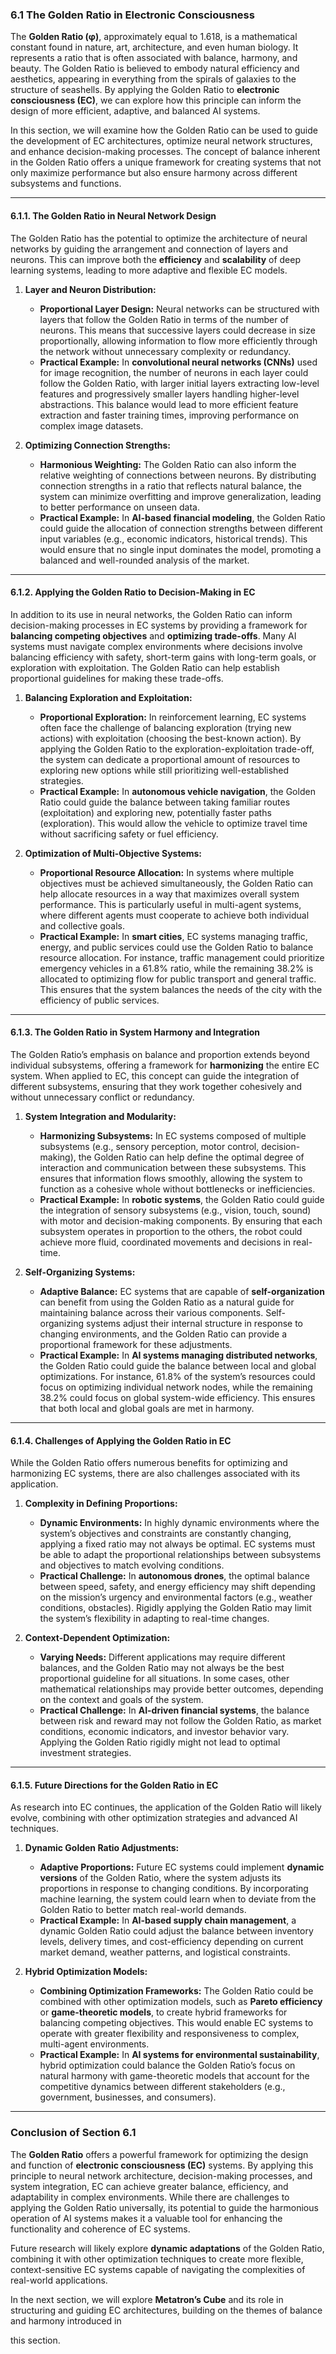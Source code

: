 ### 6.1 The Golden Ratio in Electronic Consciousness

The **Golden Ratio (φ)**, approximately equal to 1.618, is a mathematical constant found in nature, art, architecture, and even human biology. It represents a ratio that is often associated with balance, harmony, and beauty. The Golden Ratio is believed to embody natural efficiency and aesthetics, appearing in everything from the spirals of galaxies to the structure of seashells. By applying the Golden Ratio to **electronic consciousness (EC)**, we can explore how this principle can inform the design of more efficient, adaptive, and balanced AI systems.

In this section, we will examine how the Golden Ratio can be used to guide the development of EC architectures, optimize neural network structures, and enhance decision-making processes. The concept of balance inherent in the Golden Ratio offers a unique framework for creating systems that not only maximize performance but also ensure harmony across different subsystems and functions.

---

#### **6.1.1. The Golden Ratio in Neural Network Design**

The Golden Ratio has the potential to optimize the architecture of neural networks by guiding the arrangement and connection of layers and neurons. This can improve both the **efficiency** and **scalability** of deep learning systems, leading to more adaptive and flexible EC models.

1. **Layer and Neuron Distribution:**
   - **Proportional Layer Design:** Neural networks can be structured with layers that follow the Golden Ratio in terms of the number of neurons. This means that successive layers could decrease in size proportionally, allowing information to flow more efficiently through the network without unnecessary complexity or redundancy.
   - **Practical Example:** In **convolutional neural networks (CNNs)** used for image recognition, the number of neurons in each layer could follow the Golden Ratio, with larger initial layers extracting low-level features and progressively smaller layers handling higher-level abstractions. This balance would lead to more efficient feature extraction and faster training times, improving performance on complex image datasets.

2. **Optimizing Connection Strengths:**
   - **Harmonious Weighting:** The Golden Ratio can also inform the relative weighting of connections between neurons. By distributing connection strengths in a ratio that reflects natural balance, the system can minimize overfitting and improve generalization, leading to better performance on unseen data.
   - **Practical Example:** In **AI-based financial modeling**, the Golden Ratio could guide the allocation of connection strengths between different input variables (e.g., economic indicators, historical trends). This would ensure that no single input dominates the model, promoting a balanced and well-rounded analysis of the market.

---

#### **6.1.2. Applying the Golden Ratio to Decision-Making in EC**

In addition to its use in neural networks, the Golden Ratio can inform decision-making processes in EC systems by providing a framework for **balancing competing objectives** and **optimizing trade-offs**. Many AI systems must navigate complex environments where decisions involve balancing efficiency with safety, short-term gains with long-term goals, or exploration with exploitation. The Golden Ratio can help establish proportional guidelines for making these trade-offs.

1. **Balancing Exploration and Exploitation:**
   - **Proportional Exploration:** In reinforcement learning, EC systems often face the challenge of balancing exploration (trying new actions) with exploitation (choosing the best-known action). By applying the Golden Ratio to the exploration-exploitation trade-off, the system can dedicate a proportional amount of resources to exploring new options while still prioritizing well-established strategies.
   - **Practical Example:** In **autonomous vehicle navigation**, the Golden Ratio could guide the balance between taking familiar routes (exploitation) and exploring new, potentially faster paths (exploration). This would allow the vehicle to optimize travel time without sacrificing safety or fuel efficiency.

2. **Optimization of Multi-Objective Systems:**
   - **Proportional Resource Allocation:** In systems where multiple objectives must be achieved simultaneously, the Golden Ratio can help allocate resources in a way that maximizes overall system performance. This is particularly useful in multi-agent systems, where different agents must cooperate to achieve both individual and collective goals.
   - **Practical Example:** In **smart cities**, EC systems managing traffic, energy, and public services could use the Golden Ratio to balance resource allocation. For instance, traffic management could prioritize emergency vehicles in a 61.8% ratio, while the remaining 38.2% is allocated to optimizing flow for public transport and general traffic. This ensures that the system balances the needs of the city with the efficiency of public services.

---

#### **6.1.3. The Golden Ratio in System Harmony and Integration**

The Golden Ratio’s emphasis on balance and proportion extends beyond individual subsystems, offering a framework for **harmonizing** the entire EC system. When applied to EC, this concept can guide the integration of different subsystems, ensuring that they work together cohesively and without unnecessary conflict or redundancy.

1. **System Integration and Modularity:**
   - **Harmonizing Subsystems:** In EC systems composed of multiple subsystems (e.g., sensory perception, motor control, decision-making), the Golden Ratio can help define the optimal degree of interaction and communication between these subsystems. This ensures that information flows smoothly, allowing the system to function as a cohesive whole without bottlenecks or inefficiencies.
   - **Practical Example:** In **robotic systems**, the Golden Ratio could guide the integration of sensory subsystems (e.g., vision, touch, sound) with motor and decision-making components. By ensuring that each subsystem operates in proportion to the others, the robot could achieve more fluid, coordinated movements and decisions in real-time.

2. **Self-Organizing Systems:**
   - **Adaptive Balance:** EC systems that are capable of **self-organization** can benefit from using the Golden Ratio as a natural guide for maintaining balance across their various components. Self-organizing systems adjust their internal structure in response to changing environments, and the Golden Ratio can provide a proportional framework for these adjustments.
   - **Practical Example:** In **AI systems managing distributed networks**, the Golden Ratio could guide the balance between local and global optimizations. For instance, 61.8% of the system’s resources could focus on optimizing individual network nodes, while the remaining 38.2% could focus on global system-wide efficiency. This ensures that both local and global goals are met in harmony.

---

#### **6.1.4. Challenges of Applying the Golden Ratio in EC**

While the Golden Ratio offers numerous benefits for optimizing and harmonizing EC systems, there are also challenges associated with its application.

1. **Complexity in Defining Proportions:**
   - **Dynamic Environments:** In highly dynamic environments where the system’s objectives and constraints are constantly changing, applying a fixed ratio may not always be optimal. EC systems must be able to adapt the proportional relationships between subsystems and objectives to match evolving conditions.
   - **Practical Challenge:** In **autonomous drones**, the optimal balance between speed, safety, and energy efficiency may shift depending on the mission’s urgency and environmental factors (e.g., weather conditions, obstacles). Rigidly applying the Golden Ratio may limit the system’s flexibility in adapting to real-time changes.

2. **Context-Dependent Optimization:**
   - **Varying Needs:** Different applications may require different balances, and the Golden Ratio may not always be the best proportional guideline for all situations. In some cases, other mathematical relationships may provide better outcomes, depending on the context and goals of the system.
   - **Practical Challenge:** In **AI-driven financial systems**, the balance between risk and reward may not follow the Golden Ratio, as market conditions, economic indicators, and investor behavior vary. Applying the Golden Ratio rigidly might not lead to optimal investment strategies.

---

#### **6.1.5. Future Directions for the Golden Ratio in EC**

As research into EC continues, the application of the Golden Ratio will likely evolve, combining with other optimization strategies and advanced AI techniques.

1. **Dynamic Golden Ratio Adjustments:**
   - **Adaptive Proportions:** Future EC systems could implement **dynamic versions** of the Golden Ratio, where the system adjusts its proportions in response to changing conditions. By incorporating machine learning, the system could learn when to deviate from the Golden Ratio to better match real-world demands.
   - **Practical Example:** In **AI-based supply chain management**, a dynamic Golden Ratio could adjust the balance between inventory levels, delivery times, and cost-efficiency depending on current market demand, weather patterns, and logistical constraints.

2. **Hybrid Optimization Models:**
   - **Combining Optimization Frameworks:** The Golden Ratio could be combined with other optimization models, such as **Pareto efficiency** or **game-theoretic models**, to create hybrid frameworks for balancing competing objectives. This would enable EC systems to operate with greater flexibility and responsiveness to complex, multi-agent environments.
   - **Practical Example:** In **AI systems for environmental sustainability**, hybrid optimization could balance the Golden Ratio’s focus on natural harmony with game-theoretic models that account for the competitive dynamics between different stakeholders (e.g., government, businesses, and consumers).

---

### Conclusion of Section 6.1

The **Golden Ratio** offers a powerful framework for optimizing the design and function of **electronic consciousness (EC)** systems. By applying this principle to neural network architecture, decision-making processes, and system integration, EC can achieve greater balance, efficiency, and adaptability in complex environments. While there are challenges to applying the Golden Ratio universally, its potential to guide the harmonious operation of AI systems makes it a valuable tool for enhancing the functionality and coherence of EC systems.

Future research will likely explore **dynamic adaptations** of the Golden Ratio, combining it with other optimization techniques to create more flexible, context-sensitive EC systems capable of navigating the complexities of real-world applications.

In the next section, we will explore **Metatron’s Cube** and its role in structuring and guiding EC architectures, building on the themes of balance and harmony introduced in

 this section.

